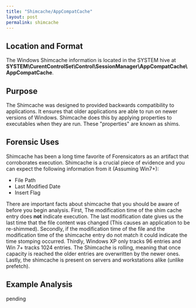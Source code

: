 ```yaml
---
title: "Shimcache/AppCompatCache"
layout: post
permalink: shimcache
---
```


## Location and Format

The Windows Shimcache information is located in the SYSTEM hive at **SYSTEM\CurentControlSet\Control\SessionManager\AppCompatCache\AppCompatCache**. 

## Purpose

The Shimcache was designed to provided backwards compatibility to applications. It ensures that older applications are able to run on newer versions of Windows. Shimcache does this by applying properties to executables when they are run. These "properties" are known as shims.

## Forensic Uses

Shimcache has been a long time favorite of Forensicators as an artifact that corroborates execution. Shimcache is a crucial piece of evidence and you can expect the following information from it (Assuming Win7+):
- File Path
- Last Modified Date
- Insert Flag

There are important facts about shimcache that you should be aware of before you begin analysis. First, The modification time of the shim cache entry does **not** indicate execution. The last modification date gives us the last time that the file content was changed (This causes an application to be re-shimmed). Secondly, if the modification time of the file and the modification time of the shimcache entry do not match it could indicate the time stomping occurred. Thirdly, Windows XP only tracks 96 entries and Win 7+ tracks 1024 entries. The Shimcache is rolling, meaning that once capacity is reached the older entries are overwritten by the newer ones. Lastly, the shimcache is present on servers and workstations alike (unlike prefetch).

## Example Analysis

pending